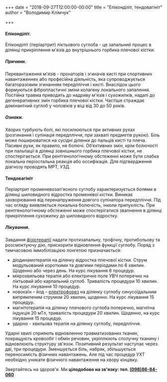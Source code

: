 +++
date = "2018-09-27T12:00:00-00:00"
title = "Епіконділіт, тендовагініт"
author = "Володимир Клімчук"

+++
 

#### Епіконділіт.

Епіконділіт (періартрит) ліктьового суглоба - це запальний процес в ділянці прикріплення м'язів до внутрішнього горбика плечової кістки.

##### Причини.

 Перевантаження м'язів - пронаторів і згиначів кисті при спортивних навантаженнях або професійна діяльність, яка супроводжується багаторазовим згинанням передпліччя і кисті. Внаслідок цього формуються фібропластичні зміни колагену локального запалення. Постійна травма приводить до надриву м'язів і сухожилків, надалі до дегенеративних змін горбика плечової кістки. Частіше страждає домінантний суглоб у чоловіків у віці від 30 до 50 років.
##### Ознаки. 

Хворих турбують болі, які посилюються при активних рухах (розгинання і супінація передпліччя, при захваті предметів рукою). Біль може поширюватися на сусідні ділянки до пальців кисті та плеча. Пасивні рухи, як правило, не болючі. Об’єктивних змін, крім болючості при пальпації в ділянці зовнішнього горбика плечової кістки, не спостерігається. При рентгенологічному обстеженні може бути слабка локальна періостальна реакція або оссифікація. Для підтвердження діагнозу проводять МРТ, УЗД.

#### Тендовагініт 

Періартрит променевозап'ясного суглобу характеризується болями в ділянці шиловидного відростка променевої кістки. Виникає захворювання від перенапруження довгого супінатора передпліччя. Під час огляду виявляється локальна болючість, інколи припухлість. При рентгенологічному обстеженні може спостерігатися звапнення в ділянці прикріплення сухожилку до шиловидного відростку.

##### Лікування. 

Завдання [фізіотерапії](https://www.facebook.com/rodovid.center/photos/a.410236529721921/413469469398627/?type=3&__xts__%5B0%5D=68.ARBoI3l0kFBvwlZdeMn0UO_kigN0uACoqsmC2RrN0bNBU6aYvZ2if69Mm7OO_gaPzvt86qMte_nd4GSIN-zyxH1sFog6hF7Y_ccq9z5gc5ybKurMJY0nFRTinwvo0nERzqdNXYg6_eW0eEHW0F9aMHNsuXFrTh8er5jeMk8jta0GlmjSMiJFkqW0RMSwnkzWX_hb2qS8X7nwJN8WDucO1rv0Vmzxx2kExBHZSjmlmO_HhSw0fFveyqfJapHgUCrWz2ScanisYfQiLZiKEoe1bQvdDDda6lA71qwUwzxT3zbJhTC10V2whbR3YoK7fmfX_ISzeLGSe_OZmHeVbsoTHIQ&__tn__=-R:) надати протизапальну, трофічну, протибольову та розсмоктуючу дію, прискорити відновлення функції суглобу. Поряд з тимчасовою іммобілізацією лонгетою призначається:

 * діодинамотерапія на ділянку відростка плечової кістки. Струм модульований короткими та довгими періодами по 6 хвилин. Щоденно або через день. На курс лікування 8 процедур.
 * мікрохвильова терапія або електричне поле УВЧ поперечно на ліктьовий або карпальний суглоб. Тривалість процедури 10 хвилин. На курс лікування 10 процедур.
 * новокаїн – йод – [електрофорез](https://www.facebook.com/rodovid.center/photos/a.410236529721921/418977808847793/?type=3&__xts__%5B0%5D=68.ARC51shcbFtMpQ1Q1NNVbQn5TLLRfCMtkRFlsNDwU3fTZDiXsz_ohPdCPvmcpxWHlrn4zAb1wO398U7guZlq4jn1UOsLhQG9-RGkyMPJpAbQYazwsEaABKKA9DCflyX8J5IpT-YwmZzry9f9aTEOU0bFV_uGrdB6a3sxEX6z_ZpL59Ty94fPQvr5Q0uFfvHCu2uhZMaPN9J9fnXA6q_EUmeRK3pYve4Gxoit3HhUnzGjaBTULRPSivCxwsrhclXsmf8Dn_9LJ7vVMJBjGzwoYXSQVYZM4ZJwvRVOzcOdOPzBHPkF8-oCKS3jrCP6TTjDBg7iJHpa4EmPK51ETyA1HDk&__tn__=-R) на ділянку суглобу синусоїдальним випрямленим струмом 20 хвилин, щоденно. На курс лікування 15 процедур.
 * магнітотерапія на ділянку плечового суглоба поперечно, магнітна індукція 20 мТл, тривалість процедури 20 хвилин. Щоденно, на курс лікування 15 процедур.
 * ударно - хвильова терапія на ділянку суглобу, передпліччя.
 
 Ударні хвилі сприяють відновленню травматизованих тканин, покращують кровообіг і обмін речовин, укріплюють сполучну тканину і відновлюють структуру зв'язок. Позитивний результат наступає через дві, три процедури. Зменшується біль, набряк, збільшується переносимість фізичних навантажень. Але під час процедур УХТ необхідно уникати фізичного навантаження на хвору кінцівку. 
 
 Звертайтесь на здоров'я. Ми **цілодобово на зв'язку: тел. [(098)86-84-060](tel:0988684060)**
